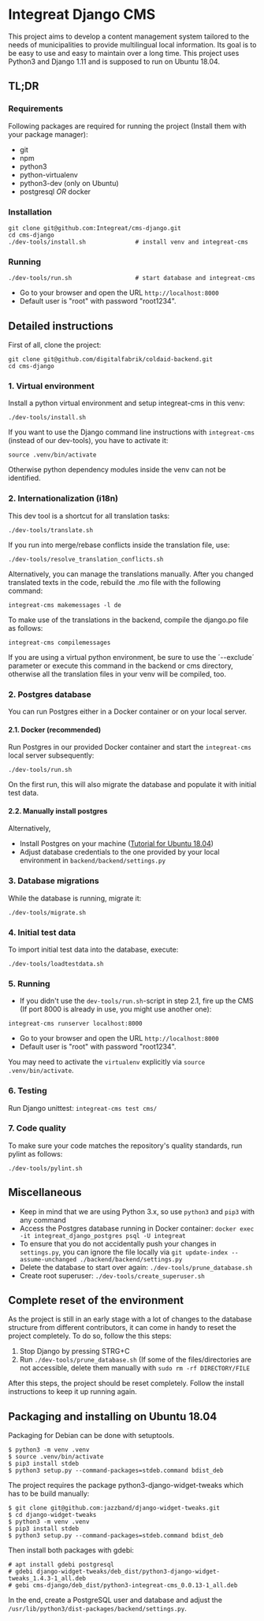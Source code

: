# Integreat Django CMS
This project aims to develop a content management system tailored to the needs of municipalities to provide multilingual local information. Its goal is to be easy to use and easy to maintain over a long time. This project uses Python3 and Django 1.11 and is supposed to run on Ubuntu 18.04.

## TL;DR

### Requirements
Following packages are required for running the project (Install them with your package manager):
* git
* npm
* python3
* python-virtualenv
* python3-dev (only on Ubuntu)
* postgresql *OR* docker

### Installation
````
git clone git@github.com:Integreat/cms-django.git
cd cms-django
./dev-tools/install.sh              # install venv and integreat-cms
````
### Running
````
./dev-tools/run.sh                  # start database and integreat-cms
````
* Go to your browser and open the URL `http://localhost:8000`
* Default user is "root" with password "root1234".

## Detailed instructions

First of all, clone the project:
````
git clone git@github.com/digitalfabrik/coldaid-backend.git
cd cms-django
````

### 1. Virtual environment
Install a python virtual environment and setup integreat-cms in this venv:
```
./dev-tools/install.sh
```
If you want to use the Django command line instructions with `integreat-cms` (instead of our dev-tools), you have to activate it:
```
source .venv/bin/activate
```
Otherwise python dependency modules inside the venv can not be identified.

### 2. Internationalization (i18n)
This dev tool is a shortcut for all translation tasks:
```
./dev-tools/translate.sh
```
If you run into merge/rebase conflicts inside the translation file, use:
```
./dev-tools/resolve_translation_conflicts.sh
```
Alternatively, you can manage the translations manually.
After you changed translated texts in the code, rebuild the .mo file with the following command:
```
integreat-cms makemessages -l de
```
To make use of the translations in the backend, compile the django.po file as follows:
```
integreat-cms compilemessages
```
If you are using a virtual python environment, be sure to use the ´--exclude´ parameter or execute this command in the backend or cms directory, otherwise all the translation files in your venv will be compiled, too.

### 2. Postgres database
You can run Postgres either in a Docker container or on your local server.

####  2.1. Docker (recommended)
Run Postgres in our provided Docker container and start the `integreat-cms` local server subsequently:
```
./dev-tools/run.sh
```
On the first run, this will also migrate the database and populate it with initial test data.

#### 2.2. Manually install postgres
Alternatively,
* Install Postgres on your machine ([Tutorial for Ubuntu 18.04](https://www.digitalocean.com/community/tutorials/how-to-install-and-use-postgresql-on-ubuntu-18-04))
* Adjust database credentials to the one provided by your local environment in `backend/backend/settings.py`

### 3. Database migrations
While the database is running, migrate it:
```
./dev-tools/migrate.sh
```

### 4. Initial test data
To import initial test data into the database, execute:
```
./dev-tools/loadtestdata.sh
```

### 5. Running
* If you didn't use the `dev-tools/run.sh`-script in step 2.1,  fire up the CMS (If port 8000 is already in use, you might use another one):
```
integreat-cms runserver localhost:8000
```

* Go to your browser and open the URL `http://localhost:8000`
* Default user is "root" with password "root1234".

You may need to activate the `virtualenv` explicitly via `source .venv/bin/activate`.

### 6. Testing
Run Django unittest: `integreat-cms test cms/`

### 7. Code quality
To make sure your code matches the repository's quality standards, run pylint as follows:
```
./dev-tools/pylint.sh
```

## Miscellaneous
* Keep in mind that we are using Python 3.x, so use `python3` and `pip3` with any command
* Access the Postgres database running in Docker container: `docker exec -it integreat_django_postgres psql -U integreat`
* To ensure that you do not accidentally push your changes in `settings.py`, you can ignore the file locally via `git update-index --assume-unchanged ./backend/backend/settings.py`
* Delete the database to start over again: `./dev-tools/prune_database.sh`
* Create root superuser: `./dev-tools/create_superuser.sh`

## Complete reset of the environment
As the project is still in an early stage with a lot of changes to the database structure from different contributors, it can come in handy to reset the project completely. To do so, follow the this steps:
1. Stop Django by pressing STRG+C
4. Run `./dev-tools/prune_database.sh` 
(If some of the files/directories are not accessible, delete them manually with `sudo rm -rf DIRECTORY/FILE`

After this steps, the project should be reset completely. Follow the install instructions to keep it up running again.

## Packaging and installing on Ubuntu 18.04
Packaging for Debian can be done with setuptools.
```
$ python3 -m venv .venv
$ source .venv/bin/activate
$ pip3 install stdeb
$ python3 setup.py --command-packages=stdeb.command bdist_deb
```
The project requires the package python3-django-widget-tweaks which has to be build manually:
````
$ git clone git@github.com:jazzband/django-widget-tweaks.git
$ cd django-widget-tweaks
$ python3 -m venv .venv
$ pip3 install stdeb
$ python3 setup.py --command-packages=stdeb.command bdist_deb
````
Then install both packages with gdebi:
````
# apt install gdebi postgresql
# gdebi django-widget-tweaks/deb_dist/python3-django-widget-tweaks_1.4.3-1_all.deb
# gebi cms-django/deb_dist/python3-integreat-cms_0.0.13-1_all.deb
````
In the end, create a PostgreSQL user and database and adjust the `/usr/lib/python3/dist-packages/backend/settings.py`.
